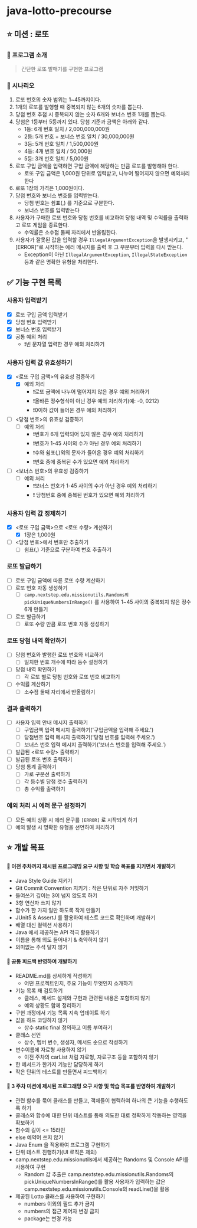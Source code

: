 # java-lotto-precourse

## ⭐ 미션 : 로또

### 📢 프로그램 소개

> 간단한 로또 발매기를 구현한 프로그램

### 📢 시나리오

1. 로또 번호의 숫자 범위는 1~45까지이다.
2. 1개의 로또를 발행할 때 중복되지 않는 6개의 숫자를 뽑는다.
3. 당첨 번호 추첨 시 중복되지 않는 숫자 6개와 보너스 번호 1개를 뽑는다.
4. 당첨은 1등부터 5등까지 있다. 당첨 기준과 금액은 아래와 같다.
    - 1등: 6개 번호 일치 / 2,000,000,000원
    - 2등: 5개 번호 + 보너스 번호 일치 / 30,000,000원
    - 3등: 5개 번호 일치 / 1,500,000원
    - 4등: 4개 번호 일치 / 50,000원
    - 5등: 3개 번호 일치 / 5,000원
5. 로또 구입 금액을 입력하면 구입 금액에 해당하는 만큼 로또를 발행해야 한다.
    - 로또 구입 금액은 1,000원 단위로 입력받고, 나누어 떨어지지 않으면 예외처리한다
6. 로또 1장의 가격은 1,000원이다.
7. 당첨 번호와 보너스 번호를 입력받는다.
    - 당첨 번호는 쉼표(,) 를 기준으로 구분한다.
    - 보너스 번호를 입력받는다
8. 사용자가 구매한 로또 번호와 당첨 번호를 비교하여 당첨 내역 및 수익률을 출력하고 로또 게임을 종료한다.
    - 수익률은 소수점 둘째 자리에서 반올림한다.
9. 사용자가 잘못된 값을 입력할 경우 `IllegalArgumentException`을 발생시키고, "[ERROR]"로 시작하는 에러 메시지를 출력 후 그 부분부터 입력을 다시 받는다.
    - Exception이 아닌 `IllegalArgumentException`, `IllegalStateException` 등과 같은 명확한 유형을 처리한다.

✅ 기능 구현 목록
---

### 사용자 입력받기

- [x] 로또 구입 금액 입력받기
- [x] 당첨 번호 입력받기
- [x] 보너스 번호 입력받기
- [x] 공통 예외 처리
    - ❗빈 문자열 입력한 경우 예외 처리하기

### 사용자 입력 값 유효성하기

- [x] <로또 구입 금액>의 유효성 검증하기
    - [x] 예외 처리
        - ❗로또 금액에 나누어 떨어지지 않은 경우 예외 처리하기
        - ❗올바른 정수형식이 아닌 경우 예외 처리하기(예: -0, 0212)
        - ❗0이하 값이 들어온 경우 예외 처리하기

- [ ] <당첨 번호>의 유효성 검증하기
    - [ ] 예외 처리
        - ❗번호가 6개 입력되어 있지 않은 경우 예외 처리하기
        - ❗번호가 1-45 사이의 수가 아닌 경우 예외 처리하기
        - ❗수와 쉼표(,)외의 문자가 들어온 경우 예외 처리하기
        - ❗번호 중에 중복된 수가 있으면 예외 처리하기

- [ ] <보너스 번호>의 유효성 검증하기
    - [ ] 예외 처리
        - ❗보너스 번호가 1-45 사이의 수가 아닌 경우 예외 처리하기
        - ❗ 당첨번호 중에 중복된 번호가 있으면 예외 처리하기

### 사용자 입력 값 정제하기

- [x] <로또 구입 금액>으로 <로또 수량> 계산하기
    - [x] 1장은 1,000원

- [ ] <당첨 번호>에서 번호만 추출하기
    - [ ] 쉼표(,) 기준으로 구분하여 번호 추출하기

### 로또 발급하기

- [ ] 로또 구입 금액에 따른 로또 수량 계산하기
- [ ] 로또 번호 자동 생성하기
    - [ ] `camp.nextstep.edu.missionutils.Randoms의 pickUniqueNumbersInRange()` 를 사용하여
      1~45 사이의 중복되지 않은 정수 6개 만들기
- [ ] 로또 발급하기
    - [ ] 로또 수량 만큼 로또 번호 자동 생성하기

### 로또 당첨 내역 확인하기

- [ ] 당첨 번호와 발행한 로또 번호와 비교하기
    - [ ] 일치한 번호 개수에 따라 등수 설정하기
- [ ] 당첨 내역 확인하기
    - [ ] 각 로또 별로 당첨 번호와 로또 번호 비교하기
- [ ] 수익률 계산하기
    - [ ] 소수점 둘째 자리에서 반올림하기

### 결과 출력하기

- [ ] 사용자 입력 안내 메시지 출력하기
    - [ ] 구입금액 입력 메시지 출력하기('구입금액을 입력해 주세요.')
    - [ ] 당첨번호 입력 메시지 출력하기('당첨 번호를 입력해 주세요.')
    - [ ] 보너스 번호 입력 메시지 출력하기('보너스 번호를 입력해 주세요.')
- [ ] 발급된 <로또 수량> 출력하기
- [ ] 발급된 로또 번호 출력하기
- [ ] 당첨 통계 출력하기
    - [ ] 가로 구분선 출력하기
    - [ ] 각 등수별 당첨 갯수 출력하기
    - [ ] 총 수익률 출력하기

### 예외 처리 시 에러 문구 설정하기

- [ ] 모든 예외 상황 시 에러 문구를 `[ERROR]` 로 시작되게 하기
- [ ] 예외 발생 시 명확한 유형을 선언하여 처리하기

⭐ 개발 목표
---

#### 📍 이전 주차까지 제시된 프로그래밍 요구 사항 및 학습 목표를 지키면서 개발하기

- Java Style Guide 지키기
- Git Commit Convention 지키기 : 작은 단위로 자주 커밋하기
- 들여쓰기 깊이는 3이 넘지 않도록 하기
- 3항 연산자 쓰지 않기
- 함수가 한 가지 일만 하도록 작게 만들기
- JUnit5 & AssertJ 를 활용하여 테스트 코드로 확인하며 개발하기
- 배열 대신 컬렉션 사용하기
- Java 에서 제공하는 API 적극 활용하기
- 이름을 통해 의도 들어내기 & 축약하지 않기
- 의미없는 주석 달지 않기

#### 📍 공통 피드백 반영하여 개발하기

- README.md를 상세하게 작성하기
    - 어떤 프로젝트인지, 주요 기능이 무엇인지 소개하기
- 기능 목록 재 검토하기
    - 클레스, 메서드 설계와 구현과 관련된 내용은 포함하지 않기
    - 예외 상황도 함께 정리하기
- 구현 과정에서 기능 목록 지속 업데이트 하기
- 값을 하드 코딩하지 않기
    - 상수 static final 정의하고 이름 부여하기
- 클래스 선언
    - 상수, 멤버 변수, 생성자, 메서드 순으로 작성하기
- 변수이름에 자료형 사용하지 않기
    - 이전 주차의 carList 처럼 자료형, 자료구조 등을 포함하지 않기
- 한 메서드가 한가지 기능만 담당하게 하기
- 작은 단위의 테스트를 만들면서 피드백하기

#### 📍️ 3 주차 미션에 제시된 프로그래밍 요구 사항 및 학습 목표를 반영하여 개발하기

- 관련 함수를 묶어 클래스를 만들고, 객체들이 협력하여 하나의 큰 기능을 수행하도록 하기
- 클래스와 함수에 대한 단위 테스트를 통해 의도한 대로 정확하게 작동하는 영역을 확보하기
- 함수의 길이 <= 15라인
- else 예약어 쓰지 않기
- Java Enum 을 적용하여 프로그램 구현하기
- 단위 테스트 진행하기(UI 로직은 제외)
- camp.nextstep.edu.missionutils에서 제공하는 Randoms 및 Console API를 사용하여 구현
    - Random 값 추출은 camp.nextstep.edu.missionutils.Randoms의 pickUniqueNumbersInRange()를 활용
      사용자가 입력하는 값은 camp.nextstep.edu.missionutils.Console의 readLine()을 활용
- 제공된 Lotto 클래스를 사용하여 구현하기
    - numbers 이외의 필드 추가 금지
    - numbers의 접근 제어자 변경 금지
    - package는 변경 가능